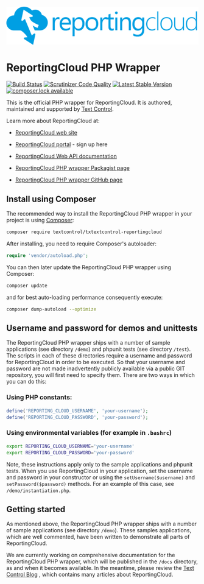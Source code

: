 ![Logo](./media/rc_logo_512.png)

# ReportingCloud PHP Wrapper

[![Build Status](https://travis-ci.org/TextControl/txtextcontrol-reportingcloud-php.svg)](https://travis-ci.org/TextControl/txtextcontrol-reportingcloud-php)
[![Scrutinizer Code Quality](https://scrutinizer-ci.com/g/TextControl/txtextcontrol-reportingcloud-php/badges/quality-score.png?b=master)](https://scrutinizer-ci.com/g/TextControl/txtextcontrol-reportingcloud-php/?branch=master)
[![Latest Stable Version](https://poser.pugx.org/textcontrol/txtextcontrol-reportingcloud/v/stable)](https://packagist.org/packages/textcontrol/txtextcontrol-reportingcloud)
[![composer.lock available](https://poser.pugx.org/textcontrol/txtextcontrol-reportingcloud/composerlock)](https://packagist.org/packages/textcontrol/txtextcontrol-reportingcloud)

This is the official PHP wrapper for ReportingCloud. It is authored, maintained and supported by [Text Control](http://www.textcontrol.com).

Learn more about ReportingCloud at:
 
* [ReportingCloud web site](http://www.reporting.cloud/)
 
* [ReportingCloud portal](https://portal.reporting.cloud/) - sign up here 

* [ReportingCloud Web API documentation](https://portal.reporting.cloud/Documentation/Reference/)

* [ReportingCloud PHP wrapper Packagist page](https://packagist.org/packages/textcontrol/txtextcontrol-reportingcloud)

* [ReportingCloud PHP wrapper GitHub page](https://github.com/TextControl/txtextcontrol-reportingcloud-php)


## Install using Composer

The recommended way to install the ReportingCloud PHP wrapper in your project is using [Composer](http://getcomposer.org):

```bash
composer require textcontrol/txtextcontrol-reportingcloud
```

After installing, you need to require Composer's autoloader:

```php
require 'vendor/autoload.php';
```

You can then later update the ReportingCloud PHP wrapper using Composer:

```bash
composer update
```

and for best auto-loading performance consequently execute:

```bash
composer dump-autoload --optimize
```


## Username and password for demos and unittests

The ReportingCloud PHP wrapper ships with a number of sample applications (see directory `/demo`) and phpunit tests (see directory `/test`). The scripts in each of these directories require a username and password for ReportingCloud in order to be executed. So that your username and password are not made inadvertently publicly available via a public GIT repository, you will first need to specify them. There are two ways in which you can do this:

### Using PHP constants:

```php
define('REPORTING_CLOUD_USERNAME', 'your-username');
define('REPORTING_CLOUD_PASSWORD', 'your-password');
```

### Using environmental variables (for example in `.bashrc`)

```bash
export REPORTING_CLOUD_USERNAME='your-username'
export REPORTING_CLOUD_PASSWORD='your-password'
```

Note, these instructions apply only to the sample applications and phpunit tests. When you use ReportingCloud in your application, set the username and password in your constructor or using the `setUsername($username)` and `setPassword($password)` methods. For an example of this case, see `/demo/instantiation.php`.


## Getting started

As mentioned above, the ReportingCloud PHP wrapper ships with a number of sample applications (see directory `/demo`). These samples applications, which are well commented, have been written to demonstrate all parts of ReportingCloud.

We are currently working on comprehensive documentation for the ReportingCloud PHP wrapper, which will be published in the `/docs` directory, as and when it becomes available. In the meantime, please review the [Text Control Blog](http://www.textcontrol.com/en_US/blog/tags/reportingcloud/) , which contains many articles about ReportingCloud. 